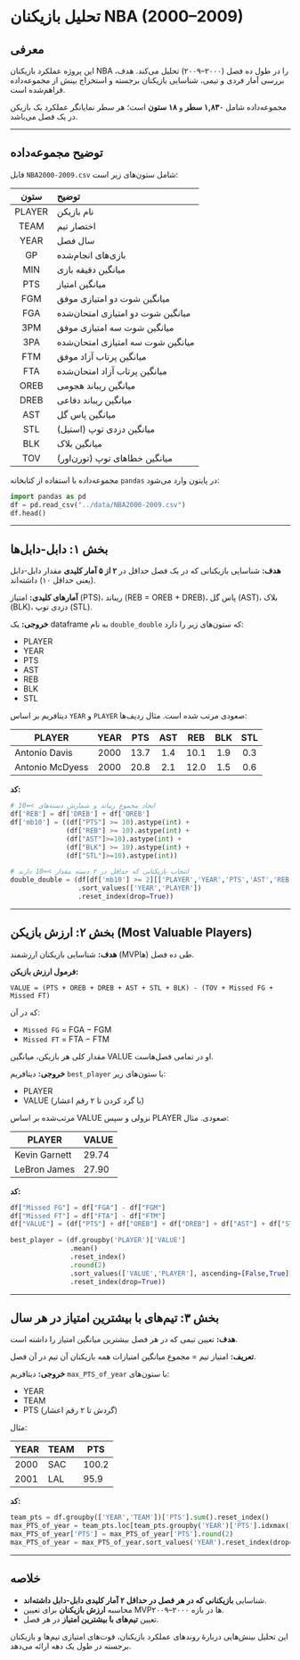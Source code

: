 # تحلیل بازیکنان NBA (2000–2009)

## معرفی

این پروژه عملکرد بازیکنان NBA را در طول ده فصل (۲۰۰۰–۲۰۰۹) تحلیل می‌کند. هدف، بررسی آمار فردی و تیمی، شناسایی بازیکنان برجسته و استخراج بینش از مجموعه‌داده فراهم‌شده است.

مجموعه‌داده شامل **۱,۸۳۰ سطر** و **۱۸ ستون** است؛ هر سطر نمایانگر عملکرد یک بازیکن در یک فصل می‌باشد.

---

## توضیح مجموعه‌داده

فایل `NBA2000-2009.csv` شامل ستون‌های زیر است:

|  ستون  | توضیح                             |
| :----: | :-------------------------------- |
| PLAYER | نام بازیکن                        |
|  TEAM  | اختصار تیم                        |
|  YEAR  | سال فصل                           |
|   GP   | بازی‌های انجام‌شده                |
|   MIN  | میانگین دقیقه بازی                |
|   PTS  | میانگین امتیاز                    |
|   FGM  | میانگین شوت دو امتیازی موفق       |
|   FGA  | میانگین شوت دو امتیازی امتحان‌شده |
|   3PM  | میانگین شوت سه امتیازی موفق       |
|   3PA  | میانگین شوت سه امتیازی امتحان‌شده |
|   FTM  | میانگین پرتاب آزاد موفق           |
|   FTA  | میانگین پرتاب آزاد امتحان‌شده     |
|  OREB  | میانگین ریباند هجومی              |
|  DREB  | میانگین ریباند دفاعی              |
|   AST  | میانگین پاس گل                    |
|   STL  | میانگین دزدی توپ (استیل)          |
|   BLK  | میانگین بلاک                      |
|   TOV  | میانگین خطاهای توپ (تورن‌اور)     |

مجموعه‌داده با استفاده از کتابخانه `pandas` در پایتون وارد می‌شود:

```python
import pandas as pd
df = pd.read_csv("../data/NBA2000-2009.csv")
df.head()
```

---

## بخش ۱: دابل-دابل‌ها

**هدف:** شناسایی بازیکنانی که در یک فصل حداقل در **۲ از ۵ آمار کلیدی** مقدار دابل-دابل (یعنی حداقل ۱۰) داشته‌اند.

**آمارهای کلیدی:** امتیاز (PTS)، ریباند (REB = OREB + DREB)، پاس گل (AST)، بلاک (BLK)، دزدی توپ (STL).

**خروجی:** یک dataframe به نام `double_double` که ستون‌های زیر را دارد:

* PLAYER
* YEAR
* PTS
* AST
* REB
* BLK
* STL

دیتافریم بر اساس `YEAR` و `PLAYER` صعودی مرتب شده است. مثال ردیف‌ها:

| PLAYER          | YEAR |  PTS | AST |  REB | BLK | STL |
| --------------- | :--: | :--: | :-: | :--: | :-: | :-: |
| Antonio Davis   | 2000 | 13.7 | 1.4 | 10.1 | 1.9 | 0.3 |
| Antonio McDyess | 2000 | 20.8 | 2.1 | 12.0 | 1.5 | 0.6 |

**کد:**

```python
# ایجاد مجموع ریباند و شمارش دسته‌های >=10
df['REB'] = df['DREB'] + df['OREB']
df['mb10'] = ((df["PTS"] >= 10).astype(int) +
              (df["REB"] >= 10).astype(int) +
              (df["AST"]>=10).astype(int) +
              (df["BLK"] >= 10).astype(int) +
              (df["STL"]>=10).astype(int))

# انتخاب بازیکنانی که حداقل در ۲ دسته مقدار >=10 دارند
double_double = (df[df['mb10'] >= 2][['PLAYER','YEAR','PTS','AST','REB','BLK','STL']]
                 .sort_values(['YEAR','PLAYER'])
                 .reset_index(drop=True))
```

---

## بخش ۲: ارزش بازیکن (Most Valuable Players)

**هدف:** شناسایی بازیکنان ارزشمند (MVPها) طی ده فصل.

**فرمول ارزش بازیکن:**

```
VALUE = (PTS + OREB + DREB + AST + STL + BLK) - (TOV + Missed FG + Missed FT)
```

که در آن:

* `Missed FG` = FGA − FGM
* `Missed FT` = FTA − FTM

مقدار کلی هر بازیکن، میانگین VALUE او در تمامی فصل‌هاست.

**خروجی:** دیتافریم `best_player` با ستون‌های زیر:

* PLAYER
* VALUE (با گرد کردن تا ۲ رقم اعشار)

مرتب‌شده بر اساس VALUE نزولی و سپس PLAYER صعودی. مثال:

| PLAYER        | VALUE |
| ------------- | ----- |
| Kevin Garnett | 29.74 |
| LeBron James  | 27.90 |

**کد:**

```python
df["Missed FG"] = df["FGA"] - df["FGM"]
df["Missed FT"] = df["FTA"] - df["FTM"]
df["VALUE"] = (df["PTS"] + df["OREB"] + df["DREB"] + df["AST"] + df["STL"] + df["BLK"]) - (df["TOV"] + df["Missed FG"] + df["Missed FT"])

best_player = (df.groupby('PLAYER')['VALUE']
               .mean()
               .reset_index()
               .round(2)
               .sort_values(['VALUE','PLAYER'], ascending=[False,True])
               .reset_index(drop=True))
```

---

## بخش ۳: تیم‌های با بیشترین امتیاز در هر سال

**هدف:** تعیین تیمی که در هر فصل بیشترین میانگین امتیاز را داشته است.

**تعریف:** امتیاز تیم = مجموع میانگین امتیازات همه بازیکنان آن تیم در آن فصل.

**خروجی:** دیتافریم `max_PTS_of_year` با ستون‌های:

* YEAR
* TEAM
* PTS (گردش تا ۲ رقم اعشار)

مثال:

| YEAR | TEAM | PTS   |
| ---- | ---- | ----- |
| 2000 | SAC  | 100.2 |
| 2001 | LAL  | 95.9  |

**کد:**

```python
team_pts = df.groupby(['YEAR','TEAM'])['PTS'].sum().reset_index()
max_PTS_of_year = team_pts.loc[team_pts.groupby('YEAR')['PTS'].idxmax()]
max_PTS_of_year['PTS'] = max_PTS_of_year['PTS'].round(2)
max_PTS_of_year = max_PTS_of_year.sort_values('YEAR').reset_index(drop=True)
```

---

## خلاصه

* شناسایی **بازیکنانی که در هر فصل در حداقل ۲ آمار کلیدی دابل-دابل داشته‌اند**.
* محاسبه **ارزش بازیکنان** برای تعیین MVPها در بازه ۲۰۰۰–۲۰۰۹.
* تعیین **تیم‌های با بیشترین امتیاز** در هر فصل.

این تحلیل بینش‌هایی دربارهٔ روندهای عملکرد بازیکنان، قوت‌های امتیازی تیم‌ها و بازیکنان برجسته در طول یک دهه ارائه می‌دهد.
